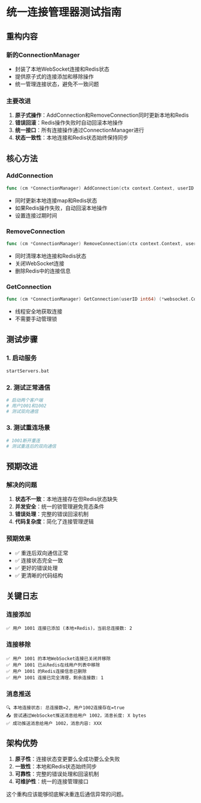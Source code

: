 # 统一连接管理器测试指南

## 重构内容

### 新的ConnectionManager
- 封装了本地WebSocket连接和Redis状态
- 提供原子式的连接添加和移除操作
- 统一管理连接状态，避免不一致问题

### 主要改进
1. **原子式操作**：AddConnection和RemoveConnection同时更新本地和Redis
2. **错误回滚**：Redis操作失败时自动回滚本地操作
3. **统一接口**：所有连接操作通过ConnectionManager进行
4. **状态一致性**：本地连接和Redis状态始终保持同步

## 核心方法

### AddConnection
```go
func (cm *ConnectionManager) AddConnection(ctx context.Context, userID int64, conn *websocket.Conn, connID string) error
```
- 同时更新本地连接map和Redis状态
- 如果Redis操作失败，自动回滚本地操作
- 设置连接过期时间

### RemoveConnection  
```go
func (cm *ConnectionManager) RemoveConnection(ctx context.Context, userID int64, connID string) error
```
- 同时清理本地连接和Redis状态
- 关闭WebSocket连接
- 删除Redis中的连接信息

### GetConnection
```go
func (cm *ConnectionManager) GetConnection(userID int64) (*websocket.Conn, bool)
```
- 线程安全地获取连接
- 不需要手动管理锁

## 测试步骤

### 1. 启动服务
```bash
startServers.bat
```

### 2. 测试正常通信
```bash
# 启动两个客户端
# 用户1001和1002
# 测试双向通信
```

### 3. 测试重连场景
```bash
# 1001断开重连
# 测试重连后的双向通信
```

## 预期改进

### 解决的问题
1. **状态不一致**：本地连接存在但Redis状态缺失
2. **并发安全**：统一的锁管理避免竞态条件
3. **错误处理**：完整的错误回滚机制
4. **代码复杂度**：简化了连接管理逻辑

### 预期效果
- ✅ 重连后双向通信正常
- ✅ 连接状态完全一致
- ✅ 更好的错误处理
- ✅ 更清晰的代码结构

## 关键日志

### 连接添加
```
✅ 用户 1001 连接已添加 (本地+Redis)，当前总连接数: 2
```

### 连接移除
```
✅ 用户 1001 的本地WebSocket连接已关闭并移除
✅ 用户 1001 已从Redis在线用户列表中移除
✅ 用户 1001 的Redis连接信息已删除
✅ 用户 1001 连接已完全清理，剩余连接数: 1
```

### 消息推送
```
🔍 本地连接状态: 总连接数=2, 用户1002连接存在=true
📤 尝试通过WebSocket推送消息给用户 1002，消息长度: X bytes
✅ 成功推送消息给用户 1002，消息内容: XXX
```

## 架构优势

1. **原子性**：连接状态变更要么全成功要么全失败
2. **一致性**：本地和Redis状态始终同步
3. **可靠性**：完整的错误处理和回滚机制
4. **可维护性**：统一的连接管理接口

这个重构应该能够彻底解决重连后通信异常的问题。
